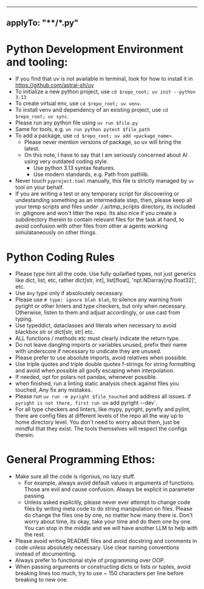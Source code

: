 
---
applyTo: "**/*.py"
---

# Python Development Environment and tooling:
* If you find that uv is not available in terminal, look for how to install it in https://github.com/astral-sh/uv
* To initialize a new python project, use `cd $repo_root; uv init --python 3.13`
* To create virtual env, use `cd $repo_root; uv venv`.
* To install venv and dependency of an existing project, use `cd $repo_root; uv sync`.
* Please run any python file using `uv run $file.py`
* Same for tools, e.g. `un run python pytest $file_path`
* To add a package, use `cd $repo_root; uv add <package_name>`.
    * Please never mention versions of package, so uv will bring the latest.
    * On this note, I have to say that I am seriously concerned about AI using very outdated coding style.
        * Use python 3.13 syntax features.
        * Use modern standards, e.g. Path from pathlib.
* Never touch `pyproject.toml` manually, this file is strictly managed by `uv` tool on your behalf.
* If you are writing a test or any temporary script for discovering or undestanding something as an intermediate step, then,
  please keep all your temp scripts and files under ./.ai/tmp_scripts directory, its included in .gitignore and won't litter the repo.
  Its also nice if you create a subdirectory therein to contain relevant files for the task at hand, to avoid confusion with other files from other ai agents working simulataneously on other things.

# Python Coding Rules
* Please type hint all the code. Use fully quilaified types, not just generics like dict, list, etc, rather dict[str, int], list[float], 'npt.NDarray[np.float32]', etc.
* Use `Any` type only if absoloutely necessary.
* Please use `# type: ignore blah blah`, to silence any warning from pyright or other linters and type checkers, but only when necessary. Otherwise, listen to them and adjust accordingly, or use cast from typing.
* Use typeddict, dataclasses and literals when necessary to avoid blackbox str or dict[str, str] etc.
* ALL functions / methods etc must clearly indicate the return type.
* Do not leave dangling imports or variables unused, prefix their name with underscore if necessary to undicate they are unused.
* Please prefer to use absolute imports, avoid relatives when possible.
* Use triple quotes and triple double quotes f-strings for string formatting and avoid when possible all goofy escaping when interpolation.
* If needed, opt for polars not pandas, whenever possible.
* when finished, run a linting static analysis check against files you touched, Any fix any mistakes.
* Please run `uv run -m pyright $file_touched` and address all issues. if `pyright is not there, first run `uv add pyright --dev`.
* For all type checkers and linters, like mypy, pyright, pyrefly and pylint, there are config files at different levels of the repo all the way up to home directory level. You don't need to worry about them, just be mindful that they exist. The tools themselves will respect the configs therein.

# General Programming Ethos:
* Make sure all the code is rigorous, no lazy stuff.
    * For example, always avoid default values in arguments of functions. Those are evil and cause confusion. Always be explicit in parameter passing.
    * Unless asked explicitly, please never ever attempt to change code files by writing meta code to do string manipulation on files. Please do change the files one by one, no matter how many there is. Don't worry about time, its okay, take your time and do them one by one. You can stop in the middle and we will have another LLM to help with the rest.
* Please avoid writing README files and avoid docstring and comments in code unless absolutely necessary. Use clear naming conventions instead of documenting.
* Always prefer to functional style of programming over OOP.
* When passing arguments or constructing dicts or lists or tuples, avoid breaking lines too much, try to use ~ 150 characters per line before breaking to new one.
